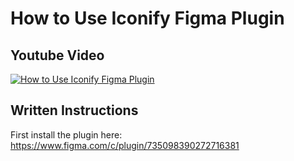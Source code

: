 # How to Use Iconify Figma Plugin
## Youtube Video
[![How to Use Iconify Figma Plugin](http://i3.ytimg.com/vi/FxosENkpnWQ/maxresdefault.jpg)](https://www.youtube.com/watch?v=CXMKUfzbD7g&t=72s)

## Written Instructions
First install the plugin here:
https://www.figma.com/c/plugin/735098390272716381